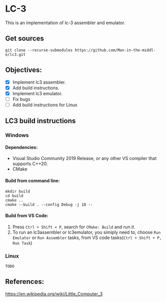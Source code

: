 # LC-3
This is an implementation of lc-3 assembler and emulator.

## Get sources
```
git clone --recurse-submodules https://github.com/Man-in-the-middl-e/lc3.git
```

## Objectives: 

- [x] Implement lc3 assembler.
- [x] Add build instructions.
- [x] Implement lc3 emulator.
- [ ] Fix bugs
- [ ] Add build instructions for Linux

## LC3 build instructions

### Windows
#### Dependencies:
- Visual Studio Community 2019 Release, or any other VS compiler that supports C++20.
- CMake
#### Build from command line:
```
mkdir build
cd build
cmake ..
cmake --build . --config Debug -j 18 --
```

#### Build from VS Code:
1. Press `Ctrl + Shift + P`, search for `CMake: Build` and run it.
2. To run an lc3assembler or lc3emulator, you simiply need to, choose `Run Emulator` or `Run Assembler` tasks, from VS code tasks(`Ctrl + Shift + P, Run Task`)

### Linux
```
TODO
```

## References:
https://en.wikipedia.org/wiki/Little_Computer_3